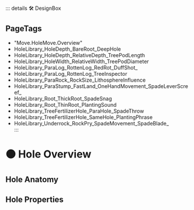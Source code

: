 ::: details 🛠 <dev>DesignBox</dev> 
<h2>PageTags</h2>

- "Move.HoleMove.Overview"
- HoleLibrary_HoleDepth_BareRoot_DeepHole												
- HoleLibrary_HoleDepth_RelativeDepth_TreePodLength												
- HoleLibrary_HoleWidth_RelativeWidth_TreePodDiameter												
- HoleLibrary_ParaLog_RottenLog_RedRot_DuffShot_												
- HoleLibrary_ParaLog_RottenLog_TreeInspector												
- HoleLibrary_ParaRock_RockSize_LithosphereInfluence												
- HoleLibrary_ParaStump_FastLand_OneHandMovement_SpadeLeverScreef_												
- HoleLibrary_Root_ThickRoot_SpadeSnag												
- HoleLibrary_Root_ThinRoot_PlantingSound												
- HoleLibrary_TreeFertilizerHole_ParaHole_SpadeThrow												
- HoleLibrary_TreeFertilizerHole_SameHole_PlantingPhrase												
- HoleLibrary_Underrock_RockPry_SpadeMovement_SpadeBlade_																									
:::

# 🟠 <move>Hole Overview</move>

## Hole Anatomy

## Hole Properties